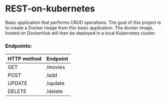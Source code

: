 # REST-on-kubernetes
Basic application that performs CRUD operations. The goal of this project is to create a Docker image from this basic application. The docker image, hosted on DockerHub will then be deployed in a local Kubernetes cluster.

### Endpoints:

HTTP method | Endpoint
------------ | -------------
GET | /movies
POST | /add
UPDATE | /update
DELETE | /delete
